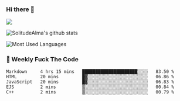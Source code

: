 ### Hi there 👋
<p>
  <a href="https://count.getloli.com/"><img src="https://count.getloli.com/get/@:solitudealma"></a>
</p>

![SolitudeAlma's github stats](https://github-readme-stats.vercel.app/api?username=solitudealma&show_icons=true&theme=radical)

![Most Used Languages](https://github-readme-stats.vercel.app/api/top-langs/?username=solitudealma&layout=compact&hide_border=true&theme=dark)
<!-- ![visitors](https://visitor-badge.glitch.me/badge?page_id=solitudealma.solitudealma.id) -->


### :dart: Weekly Fuck The Code

<!--START_SECTION:waka-->
```text
Markdown     4 hrs 15 mins   █████████████████████░░░░   83.50 % 
HTML         20 mins         █▓░░░░░░░░░░░░░░░░░░░░░░░   06.86 % 
JavaScript   20 mins         █▓░░░░░░░░░░░░░░░░░░░░░░░   06.83 % 
EJS          2 mins          ▒░░░░░░░░░░░░░░░░░░░░░░░░   00.84 % 
C++          2 mins          ▒░░░░░░░░░░░░░░░░░░░░░░░░   00.79 % 
```
<!--END_SECTION:waka-->
